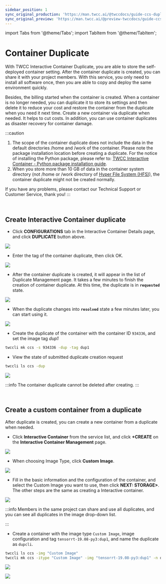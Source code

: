 ```yaml
---
sidebar_position: 1
sync_original_production: 'https://man.twcc.ai/@twccdocs/guide-ccs-duplicate-en' 
sync_original_preview: 'https://man.twcc.ai/@preview-twccdocs/guide-ccs-duplicate-en' 
---
```


import Tabs from '@theme/Tabs';
import TabItem from '@theme/TabItem';


# Container Duplicate

With TWCC Interactive Container Duplicate, you are able to store the self-deployed container setting. After the container duplicate is created, you can share it with your project members. With this service, you only need to install all software once, then you are able to copy and deploy the same environment quickly.

Besides, the billing started when the container is created. When a container is no longer needed, you can duplicate it to store its settings and then delete it to reduce your cost and restore the container from the duplicate when you need it next time. Create a new container via duplicate when needed. It helps to cut costs. In addition, you can use container duplicates as disaster recovery for container damage.


:::caution
1. The scope of the container duplicate does not include the data in the default directories /home and /work of the container. Please note the package installation location before creating a duplicate. For the notice of installing the Python package, please refer to: [<ins>TWCC Interactive Container - Python package installation guide</ins>](https://man.twcc.ai/@twccdocs/ccs-intactv-howto-en).
2. When you store more than 10 GB of data in the container system directory (not /home or /work directory of [<ins>Hyper File System (HFS)</ins>](https://man.twcc.ai/@twccdocs/doc-hfs-main-en)), the container duplicate might not be created normally.

If you have any problems, please contact our Technical Support or Customer Service, thank you!
:::

<br/>


## Create Interactive Container duplicate

<Tabs>
<TabItem value="TWCC Portal" label="TWCC Portal">

* Click **CONFIGURATIONS** tab in the Interactive Container Details page, and click **DUPLICATE** button above.

![](https://cos.twcc.ai/SYS-MANUAL/uploads/upload_3ed4d30e7290411cbe8fd008a855d698.png)



* Enter the tag of the container duplicate, then click OK.

![](https://cos.twcc.ai/SYS-MANUAL/uploads/upload_c75703f1c8d7ecbe8af994b7df8b0e8f.png)




* After the container duplicate is created, it will appear in the list of Duplicate Management page. It takes a few minutes to finish the creation of container duplicate. At this time, the duplicate is in **`requested`** state.

![](https://cos.twcc.ai/SYS-MANUAL/uploads/upload_a97e0149d9c831ebc3fa43783d09c2e8.png)



* When the duplicate changes into **`resolved`** state a few minutes later, you can start using it.

![](https://cos.twcc.ai/SYS-MANUAL/uploads/upload_c1d29c55fe03349450820aee0fe3ef45.png)

</TabItem>
<TabItem value="TWCC CLI" label="TWCC CLI">

- Create the duplicate of the container with the container ID `934336`, and set the image tag *dup1*
```bash
twccli mk ccs -s 934336 -dup -tag dup1 
```

- View the state of submitted duplicate creation request

```bash
twccli ls ccs -dup
```
![](https://cos.twcc.ai/SYS-MANUAL/uploads/upload_3b392366c438096c660347681dd81ca7.png)

</TabItem>
</Tabs>

:::info
The container duplicate cannot be deleted after creating.
:::

<br/>


## Create a custom container from a duplicate

After duplicate is created, you can create a new container from a duplicate when needed.

<Tabs>
<TabItem value="TWCC Portal" label="TWCC Portal">

* Click **Interactive Container** from the service list, and click **+CREATE** on the **Interactive Container Management** page.

![](https://cos.twcc.ai/SYS-MANUAL/uploads/upload_e8d9e8931b9a2e8a206be947bc4a6fbb.png)




* When choosing Image Type, click **Custom Image**.

![](https://cos.twcc.ai/SYS-MANUAL/uploads/upload_542fc3fc532e4586083411b1f32f87f0.png)




* Fill in the basic information and the configuration of the container, and select the Custom Image you want to use, then click **NEXT: STORAGE>**. The other steps are the same as creating a Interactive container.

![](https://cos.twcc.ai/SYS-MANUAL/uploads/upload_df4536c6c8fe2128b12afd136f646d01.png)


:::info
Members in the same project can share and use all duplicates, and you can see all duplicates in the image drop-down list.

:::

</TabItem>
<TabItem value="TWCC CLI" label="TWCC CLI">

- Create a container with the image type `Custom Image`, image configuration and tag `tensorrt-19.08-py3:dup1`, and name the duplicate as `dupcli`.

```bash
twccli ls ccs -img "Custom Image"
twccli mk ccs -itype "Custom Image" -img "tensorrt-19.08-py3:dup1" -n dupcli
```

![](https://cos.twcc.ai/SYS-MANUAL/uploads/upload_3310c270ae57370c22704b470cccbe60.png)


![](https://cos.twcc.ai/SYS-MANUAL/uploads/upload_6b2071ecdbafd5db2f98fbbf11b3e2ea.png)

</TabItem>
</Tabs>